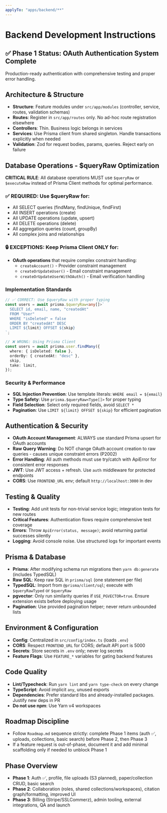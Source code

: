```yaml
---
applyTo: "apps/backend/**"
---
```


# Backend Development Instructions

## ✅ Phase 1 Status: OAuth Authentication System Complete

Production-ready authentication with comprehensive testing and proper error handling.

## Architecture & Structure

- **Structure**: Feature modules under `src/app/modules` (controller, service, routes, validation schemas)
- **Routes**: Register in `src/app/routes` only. No ad-hoc route registration elsewhere
- **Controllers**: Thin. Business logic belongs in services
- **Services**: Use Prisma client from shared singleton. Handle transactions explicitly when needed
- **Validation**: Zod for request bodies, params, queries. Reject early on failure

## Database Operations - $queryRaw Optimization

**CRITICAL RULE**: All database operations MUST use `$queryRaw` or `$executeRaw` instead of Prisma Client methods for optimal performance.

### ✅ REQUIRED: Use $queryRaw for:

- All SELECT queries (findMany, findUnique, findFirst)
- All INSERT operations (create)
- All UPDATE operations (update, upsert)
- All DELETE operations (delete)
- All aggregation queries (count, groupBy)
- All complex joins and relationships

### 🔒 EXCEPTIONS: Keep Prisma Client ONLY for:

- **OAuth operations** that require complex constraint handling:
  - `createAccount()` - Provider constraint management
  - `createOrUpdateUser()` - Email constraint management
  - `createOrUpdateUserWithOAuth()` - Email verification handling

### Implementation Standards

```typescript
// ✅ CORRECT: Use $queryRaw with proper typing
const users = await prisma.$queryRaw<any[]>`
  SELECT id, email, name, "createdAt"
  FROM "User"
  WHERE "isDeleted" = false
  ORDER BY "createdAt" DESC
  LIMIT ${limit} OFFSET ${skip}
`;

// ❌ WRONG: Using Prisma Client
const users = await prisma.user.findMany({
  where: { isDeleted: false },
  orderBy: { createdAt: "desc" },
  skip,
  take: limit,
});
```

### Security & Performance

- **SQL Injection Prevention**: Use template literals: `WHERE email = ${email}`
- **Type Safety**: Use `prisma.$queryRaw<Type[]>` for proper typing
- **Field Selection**: Select only required fields, avoid `SELECT *`
- **Pagination**: Use `LIMIT ${limit} OFFSET ${skip}` for efficient pagination

## Authentication & Security

- **OAuth Account Management**: ALWAYS use standard Prisma upsert for OAuth accounts
- **Raw Query Warning**: Do NOT change OAuth account creation to raw queries - causes unique constraint errors (P2002)
- **Error Handling**: All auth methods must use try/catch with ApiError for consistent error responses
- **JWT**: Use JWT access + refresh. Use `auth` middleware for protected endpoints
- **CORS**: Use `FRONTEND_URL` env; default `http://localhost:3000` in dev

## Testing & Quality

- **Testing**: Add unit tests for non-trivial service logic; integration tests for new routes
- **Critical Features**: Authentication flows require comprehensive test coverage
- **Errors**: Throw `ApiError(status, message)`; avoid returning partial successes silently
- **Logging**: Avoid console noise. Use structured logs for important events

## Prisma & Database

- **Prisma**: After modifying schema run migrations then `yarn db:generate` (includes TypedSQL)
- **Raw SQL**: Keep raw SQL in `prisma/sql` (one statement per file)
- **TypedSQL**: Import from `@prisma/client/sql`; execute with `$queryRawTyped` or `$queryRaw`
- **pgvector**: Only run similarity queries if `USE_PGVECTOR=true`. Ensure extension exists before deploying usage
- **Pagination**: Use provided pagination helper; never return unbounded lists

## Environment & Configuration

- **Config**: Centralized in `src/config/index.ts` (loads `.env`)
- **CORS**: Respect `FRONTEND_URL` for CORS; default API port is 5000
- **Secrets**: Store secrets in `.env` only; never log secrets
- **Feature Flags**: Use `FEATURE_*` variables for gating backend features

## Code Quality

- **Lint/Typecheck**: Run `yarn lint` and `yarn type-check` on every change
- **TypeScript**: Avoid implicit `any`, unused exports
- **Dependencies**: Prefer standard libs and already-installed packages. Justify new deps in PR
- **Do not use npm**: Use Yarn v4 workspaces

## Roadmap Discipline

- Follow `Roadmap.md` sequence strictly: complete Phase 1 items (auth ✅, uploads, collections, basic search) before Phase 2, then Phase 3
- If a feature request is out-of-phase, document it and add minimal scaffolding only if needed to unblock Phase 1

## Phase Overview

- **Phase 1**: Auth ✅, profile, file uploads (S3 planned), paper/collection CRUD, basic search
- **Phase 2**: Collaboration (roles, shared collections/workspaces), citation graph/formatting, improved UI
- **Phase 3**: Billing (Stripe/SSLCommerz), admin tooling, external integrations, QA and launch
